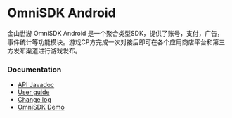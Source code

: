 OmniSDK Android
====

金山世游 OmniSDK Android 是一个聚合类型SDK，提供了账号，支付，广告，事件统计等功能模块。游戏CP方完成一次对接后即可在各个应用商店平台和第三方发布渠道进行游戏发布。

### Documentation
- [API Javadoc](docs/api/javadoc/index.html)
- [User guide](docs/OmniSDKAndroid接入文档.md)
- [Change log](docs/CHANGELOG.md)
- [OmniSDK Demo](https://github.com/kingsoftgames/omnisdk-android-demo)